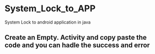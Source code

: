 # System_Lock_to_APP
System Lock to android application in java

## Create an Empty. Activity and copy paste the code and you can hadle the success and error
